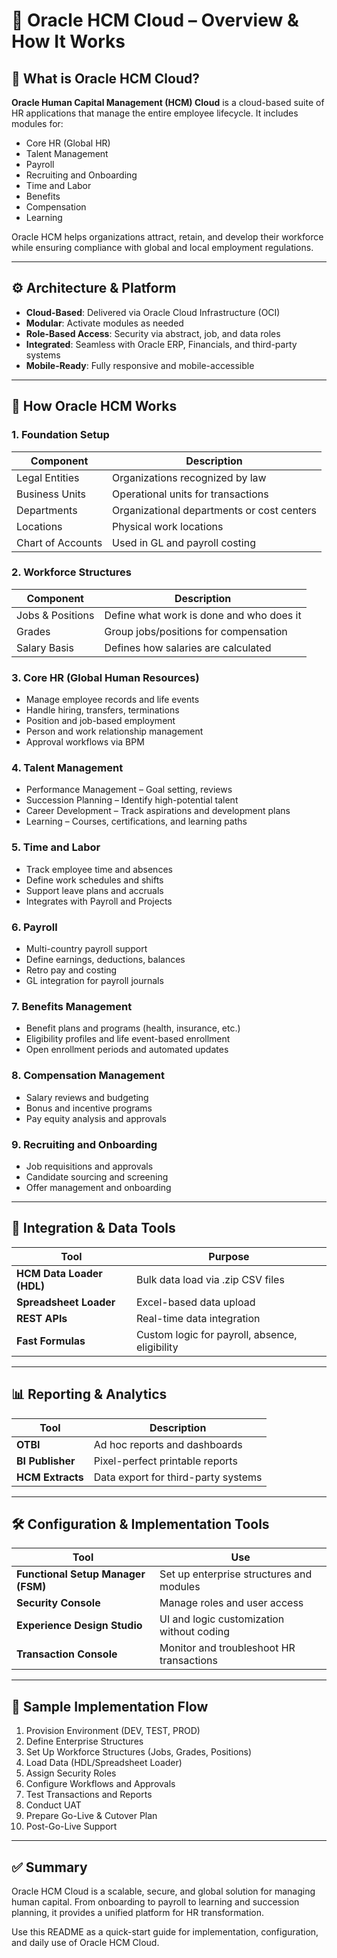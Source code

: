 # 📘 Oracle HCM Cloud – Overview & How It Works

## 🧾 What is Oracle HCM Cloud?

**Oracle Human Capital Management (HCM) Cloud** is a cloud-based suite of HR applications that manage the entire employee lifecycle. It includes modules for:

- Core HR (Global HR)  
- Talent Management  
- Payroll  
- Recruiting and Onboarding  
- Time and Labor  
- Benefits  
- Compensation  
- Learning  

Oracle HCM helps organizations attract, retain, and develop their workforce while ensuring compliance with global and local employment regulations.

---

## ⚙️ Architecture & Platform

- **Cloud-Based**: Delivered via Oracle Cloud Infrastructure (OCI)  
- **Modular**: Activate modules as needed  
- **Role-Based Access**: Security via abstract, job, and data roles  
- **Integrated**: Seamless with Oracle ERP, Financials, and third-party systems  
- **Mobile-Ready**: Fully responsive and mobile-accessible  

---

## 🤝 How Oracle HCM Works

### 1. Foundation Setup

| Component        | Description                        |
|------------------|----------------------------------|
| Legal Entities   | Organizations recognized by law  |
| Business Units   | Operational units for transactions |
| Departments      | Organizational departments or cost centers |
| Locations        | Physical work locations           |
| Chart of Accounts| Used in GL and payroll costing    |

### 2. Workforce Structures

| Component     | Description                          |
|---------------|------------------------------------|
| Jobs & Positions | Define what work is done and who does it |
| Grades          | Group jobs/positions for compensation  |
| Salary Basis    | Defines how salaries are calculated      |

### 3. Core HR (Global Human Resources)

- Manage employee records and life events  
- Handle hiring, transfers, terminations  
- Position and job-based employment  
- Person and work relationship management  
- Approval workflows via BPM  

### 4. Talent Management

- Performance Management – Goal setting, reviews  
- Succession Planning – Identify high-potential talent  
- Career Development – Track aspirations and development plans  
- Learning – Courses, certifications, and learning paths  

### 5. Time and Labor

- Track employee time and absences  
- Define work schedules and shifts  
- Support leave plans and accruals  
- Integrates with Payroll and Projects  

### 6. Payroll

- Multi-country payroll support  
- Define earnings, deductions, balances  
- Retro pay and costing  
- GL integration for payroll journals  

### 7. Benefits Management

- Benefit plans and programs (health, insurance, etc.)  
- Eligibility profiles and life event-based enrollment  
- Open enrollment periods and automated updates  

### 8. Compensation Management

- Salary reviews and budgeting  
- Bonus and incentive programs  
- Pay equity analysis and approvals  

### 9. Recruiting and Onboarding

- Job requisitions and approvals  
- Candidate sourcing and screening  
- Offer management and onboarding  

---

## 🔄 Integration & Data Tools

| Tool                 | Purpose                             |
|----------------------|-----------------------------------|
| **HCM Data Loader (HDL)** | Bulk data load via .zip CSV files  |
| **Spreadsheet Loader**    | Excel-based data upload            |
| **REST APIs**             | Real-time data integration         |
| **Fast Formulas**         | Custom logic for payroll, absence, eligibility |

---

## 📊 Reporting & Analytics

| Tool           | Description                        |
|----------------|----------------------------------|
| **OTBI**       | Ad hoc reports and dashboards    |
| **BI Publisher** | Pixel-perfect printable reports  |
| **HCM Extracts** | Data export for third-party systems |

---

## 🛠 Configuration & Implementation Tools

| Tool                   | Use                               |
|------------------------|----------------------------------|
| **Functional Setup Manager (FSM)** | Set up enterprise structures and modules |
| **Security Console**                | Manage roles and user access          |
| **Experience Design Studio**       | UI and logic customization without coding |
| **Transaction Console**            | Monitor and troubleshoot HR transactions |

---

## 📅 Sample Implementation Flow

1. Provision Environment (DEV, TEST, PROD)  
2. Define Enterprise Structures  
3. Set Up Workforce Structures (Jobs, Grades, Positions)  
4. Load Data (HDL/Spreadsheet Loader)  
5. Assign Security Roles  
6. Configure Workflows and Approvals  
7. Test Transactions and Reports  
8. Conduct UAT  
9. Prepare Go-Live & Cutover Plan  
10. Post-Go-Live Support  

---

## ✅ Summary

Oracle HCM Cloud is a scalable, secure, and global solution for managing human capital. From onboarding to payroll to learning and succession planning, it provides a unified platform for HR transformation.

Use this README as a quick-start guide for implementation, configuration, and daily use of Oracle HCM Cloud.
